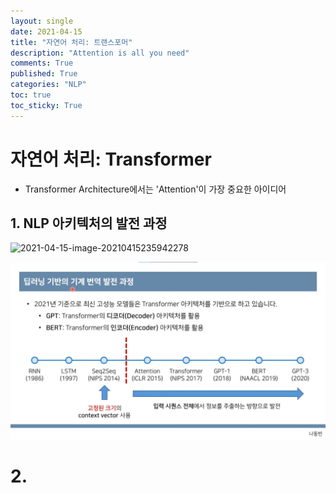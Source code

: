```yaml
---
layout: single
date: 2021-04-15
title: "자연어 처리: 트랜스포머"
description: "Attention is all you need"
comments: True
published: True
categories: "NLP"
toc: true
toc_sticky: True
---
```




# 자연어 처리: Transformer

* Transformer Architecture에서는 'Attention'이 가장 중요한 아이디어

## 1. NLP 아키텍처의 발전 과정

![2021-04-15-image-20210415235942278](C:/Users/SGI/OneDrive/WallPaper/github/gi3265.github.io/assets/images/2021-04-15-image-20210415235942278.png)

![2021-04-15-image-20210415235942278](/assets/images/2021-04-15-image-20210415235942278.png)

# 2. 